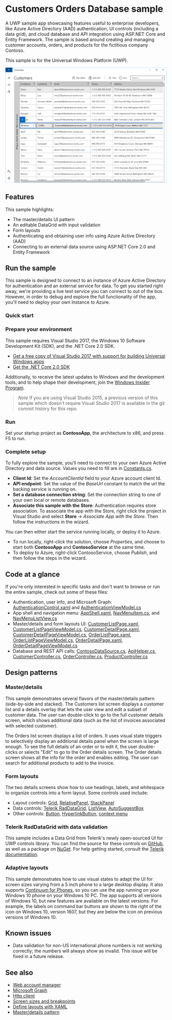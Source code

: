 <!---
  category: ControlsLayoutAndText Data IdentitySecurityAndEncryption Navigation NetworkingAndWebServices
-->

# Customers Orders Database sample 

A UWP sample app showcasing features useful to enterprise developers, like Azure Active Directory (AAD) authentication, UI controls (including a data grid), and cloud database and API integration using ASP.NET Core and Entity Framework. The sample is based around creating and managing customer accounts, orders, and products for the fictitious company Contoso. 

This sample is for the Universal Windows Platform (UWP). 

![ContosoApp screenshot 1](screenshot1.png)

## Features

This sample highlights: 

- The master/details UI pattern
- An editable DataGrid with input validation
- Form layouts
- Authenticating and obtaining user info using Azure Active Directory (AAD)
- Connecting to an external data source using ASP.NET Core 2.0 and Entity Framework 

## Run the sample

This sample is designed to connect to an instance of Azure Active Directory for authentication and an external service for data. To get you started right away, we're providing a live test service you can connect to out of the box. However, in order to debug and explore the full functionality of the app, you'll need to deploy your own instance to Azure.

### Quick start 

### Prepare your environment

This sample requires Visual Studio 2017, the Windows 10 Software Development Kit (SDK), and the .NET Core 2.0 SDK.

* [Get a free copy of Visual Studio 2017 with support for building Universal Windows apps](http://go.microsoft.com/fwlink/?LinkID=280676)
* [Get the .NET Core 2.0 SDK](https://www.microsoft.com/net/core)

Additionally, to receive the latest updates to Windows and the development tools, and to help shape their development, join the [Windows Insider Program](https://insider.windows.com/ "Become a Windows Insider").

> *Note* If you are using Visual Studio 2015, a previous version of this sample which doesn't require Visual Studio 2017 is available in the git commit history for this repo.

### Run

Set your startup project as **ContosoApp**, the architecture to x86, and press F5 to run.

### Complete setup

To fully explore the sample, you'll need to connect to your own Azure Active Directory and data source. Values you need to fill are in [Constants.cs](ContosoModels/Constants.cs). 

- **Client Id**: Set the *AccountClientId* field to your Azure account client Id.
- **API endpoint**: Set the value of the *BaseUrl* constant to match the url the backing service is running on.
- **Set a database connection string**: Set the connection string to one of your own local or remote databases.
- **Associate this sample with the Store**: Authentication requires store association. To associate the app with the Store, right click the project in Visual Studio and select **Store** -> *Associate App with the Store*. Then follow the instructions in the wizard.

You can then either start the service running locally, or deploy it to Azure. 

- To run locally, right-click the solution, choose *Properties*, and choose to start both **ContosoApp** and **ContosoService** at the same time. 
- To deploy to Azure, right-click ContosoService, choose *Publish*, and then follow the steps in the wizard.

## Code at a glance

If you're only interested in specific tasks and don't want to browse or run the entire sample, check out some of these files: 

- Authentication, user info, and Microsoft Graph: [AuthenticationControl.xaml](ContosoApp/UserControls/AuthenticationControl.xaml) and [AuthenticationViewModel.cs](ContosoApp/ViewModels/AuthenticationViewModel.cs)
- App shell and navigation menu: [AppShell.xaml](ContosoApp/AppShell.xaml), [NavMenuItem.cs](ContosoApp/Navigation/NavMenuItem.cs), and [NavMenuListView.cs](ContosoApp/Navigation/NavMenuListView.cs)
- Master/details and form layouts UI: [CustomerListPage.xaml](ContosoApp/Views/CustomerListPage.xaml), [CustomerListPageViewModel.cs](ContosoApp/ViewModels/CustomerListPageViewModel.cs), [CustomerDetailPage.xaml](ContosoApp/Views/CustomerDetailPage.xaml), [CustomerDetailPageViewModel.cs](ContosoApp/ViewModels/CustomerDetailsPageViewModel.cs), [OrderListPage.xaml](ContosoApp/Views/OrderListPage.xaml), [OrderListPageViewModel.cs](ContosoApp/ViewModels/OrderListPageViewModel.cs), [OrderDetailPage.xaml](ContosoApp/Views/OrderDetailPage.xaml), [OrderDetailPageViewModel.cs](ContosoApp/ViewModels/OrderDetailPageViewModel.cs)
- Database and REST API calls: [ContosoDataSource.cs](ContosoModels/Database/ContosoDataSource.cs), [ApiHelper.cs](ContosoModels/Database/ApiHelper.cs), [CustomerController.cs](ContosoService/Controllers/CustomerController.cs), [OrderController.cs](ContosoService/Controllers/OrderController.cs), [ProductController.cs](ContosoService/Controllers/ProductController.cs)

## Design patterns

### Master/details

This sample demonstrates several flavors of the master/details pattern (side-by-side and stacked). The Customers list screen displays a customer list and a details overlay that lets the user view and edit a subset of customer data. The user can double-click to go to the full customer details screen, which shows additional data (such as the list of invoices associated with selected customer). 

The Orders list screen displays a list of orders. It uses visual state triggers to selectively display an additional details panel when the screen is large enough. To see the full details of an order or to edit it, the user double-clicks or selects "Edit" to go to the Order details screen. The Order details screen shows all the info for the order and enables editing. The user can search for additional products to add to the invoice.

### Form layouts

The two details screens show how to use headings, labels, and whitespace to organize controls into a form layout. Some controls used include:

- Layout controls: [Grid](https://msdn.microsoft.com/library/windows/apps/Windows.UI.Xaml.Controls.Grid), [RelativePanel](https://msdn.microsoft.com/library/windows/apps/Windows.UI.Xaml.Controls.RelativePanel), [StackPanel](https://msdn.microsoft.com/library/windows/apps/Windows.UI.Xaml.Controls.StackPanel)
- Data controls: [Telerik RadDataGrid](http://docs.telerik.com/devtools/universal-windows-platform/controls/raddatagrid/columns/datagrid-overview), [ListView](https://msdn.microsoft.com/library/windows/apps/Windows.UI.Xaml.Controls.ListView), [AutoSuggestBox](https://msdn.microsoft.com/library/windows/apps/Windows.UI.Xaml.Controls.AutoSuggestBox)
- Other controls: [Button](https://msdn.microsoft.com/library/windows/apps/Windows.UI.Xaml.Controls.Button), [HyperlinkButton](https://msdn.microsoft.com/library/windows/apps/Windows.UI.Xaml.Controls.HyperlinkButton), [context menu](https://msdn.microsoft.com/windows/uwp/controls-and-patterns/menus)

### Telerik RadDataGrid with data validation

This sample includes a Data Grid from Telerik's newly open-sourced UI for UWP controls library. You can find the source for these controls on [GitHub](https://github.com/telerik/UI-For-UWP), as well as a package on [NuGet](https://www.nuget.org/packages/Telerik.UI.for.UniversalWindowsPlatform). For help getting started, consult the [Telerik documentation](http://docs.telerik.com/devtools/universal-windows-platform/). 

### Adaptive layouts

This sample demonstrates how to use visual states to adapt the UI for screen sizes varying from a 5 inch phone to a large desktop display. It also supports [Continuum for Phones](https://www.microsoft.com/windows/continuum), so you can use the app running on your Windows 10 phone on your Windows 10 PC. The app supports all versions of Windows 10, but new features are available on the latest versions. For example, the labels on command bar buttons are shown to the right of the icon on Windows 10, version 1607, but they are below the icon on previous versions of Windows 10.

## Known issues

* Data validation for non-US international phone numbers is not working correctly; the numbers will always show as invalid. This issue will be fixed in a future release.

## See also

- [Web account manager](https://msdn.microsoft.com/windows/uwp/security/web-account-manager)
- [Microsoft Graph](https://graph.microsoft.io/)
- [Http client](https://msdn.microsoft.com/windows/uwp/networking/httpclient)
- [Screen sizes and breakpoints](https://msdn.microsoft.com/windows/uwp/layout/screen-sizes-and-breakpoints-for-responsive-design)
- [Define layouts with XAML](https://msdn.microsoft.com/windows/uwp/layout/layouts-with-xaml)
- [Master/details pattern](https://msdn.microsoft.com/en-us/windows/uwp/controls-and-patterns/master-details)